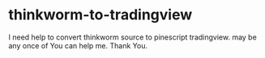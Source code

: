 # thinkworm-to-tradingview
I need help to convert thinkworm source to pinescript tradingview. may be any once of You can help me. Thank You.
